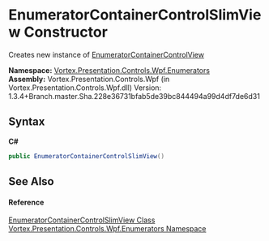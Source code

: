 # EnumeratorContainerControlSlimView Constructor 
 

Creates new instance of <a href="T_Vortex_Presentation_Controls_Wpf_Enumerators_EnumeratorContainerControlView.md">EnumeratorContainerControlView</a>

**Namespace:**&nbsp;<a href="N_Vortex_Presentation_Controls_Wpf_Enumerators.md">Vortex.Presentation.Controls.Wpf.Enumerators</a><br />**Assembly:**&nbsp;Vortex.Presentation.Controls.Wpf (in Vortex.Presentation.Controls.Wpf.dll) Version: 1.3.4+Branch.master.Sha.228e36731bfab5de39bc844494a99d4df7de6d31

## Syntax

**C#**<br />
``` C#
public EnumeratorContainerControlSlimView()
```


## See Also


#### Reference
<a href="T_Vortex_Presentation_Controls_Wpf_Enumerators_EnumeratorContainerControlSlimView.md">EnumeratorContainerControlSlimView Class</a><br /><a href="N_Vortex_Presentation_Controls_Wpf_Enumerators.md">Vortex.Presentation.Controls.Wpf.Enumerators Namespace</a><br />